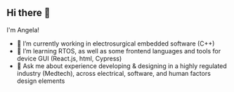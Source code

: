 ## Hi there 👋

I'm Angela!

- 🔭 I’m currently working in electrosurgical embedded software (C++)
- 🌱 I’m learning RTOS, as well as some frontend languages and tools for device GUI (React.js, html, Cypress)
- 💬 Ask me about experience developing & designing in a highly regulated industry (Medtech), across electrical, software, and human factors design elements

<!--
**angelahh417/angelahh417** is a ✨ _special_ ✨ repository because its `README.md` (this file) appears on your GitHub profile.
- 📫 How to reach me: 
- 😄 Pronouns: ...
- ⚡ Fun fact: ...
-->
